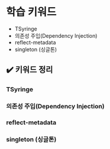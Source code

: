 # 학습 키워드

- TSyringe
- 의존성 주입(Dependency Injection)
- reflect-metadata
- singleton (싱글톤)

## ✔️ 키워드 정리

### TSyringe
### 의존성 주입(Dependency Injection)
### reflect-metadata
### singleton (싱글톤)